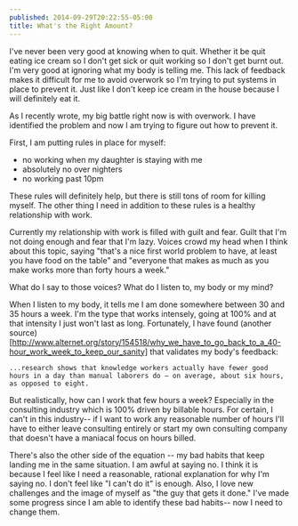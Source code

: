 ```yaml
---
published: 2014-09-29T20:22:55-05:00
title: What's the Right Amount?
---
```

I've never been very good at knowing when to quit. Whether it be quit eating ice cream so I don't get sick or quit working so I don't get burnt out. I'm very good at ignoring what my body is telling me. This lack of feedback makes it difficult for me to avoid overwork so I'm trying to put systems in place to prevent it. Just like I don't keep ice cream in the house because I will definitely eat it.

As I recently wrote, my big battle right now is with overwork. I have identified the problem and now I am trying to figure out how to prevent it.

First, I am putting rules in place for myself:

* no working when my daughter is staying with me
* absolutely no over nighters 
* no working past 10pm

These rules will definitely help, but there is still tons of room for killing myself. The other thing I need in addition to these rules is a healthy relationship with work.

Currently my relationship with work is filled with guilt and fear. Guilt that I'm not doing enough and fear that I'm lazy. Voices crowd my head when I think about this topic, saying "that's a nice first world problem to have, at least you have food on the table" and "everyone that makes as much as you make works more than forty hours a week."

What do I say to those voices? What do I listen to, my body or my mind?

When I listen to my body, it tells me I am done somewhere between 30 and 35 hours a week. I'm the type that works intensely, going at 100% and at that intensity I just won't last as long. Fortunately, I have found (another source)[http://www.alternet.org/story/154518/why_we_have_to_go_back_to_a_40-hour_work_week_to_keep_our_sanity] that validates my body's feedback:

    ...research shows that knowledge workers actually have fewer good hours in a day than manual laborers do — on average, about six hours, as opposed to eight.

But realistically, how can I work that few hours a week? Especially in the consulting industry which is 100% driven by billable hours. For certain, I can't in this industry-- if I want to work any reasonable number of hours I'll have to either leave consulting entirely or start my own consulting company that doesn't have a maniacal focus on hours billed.

There's also the other side of the equation -- my bad habits that keep landing me in the same situation. I am awful at saying no. I think it is because I feel like I need a reasonable, rational explanation for why I'm saying no. I don't feel like "I can't do it" is enough. Also, I love new challenges and the image of myself as "the guy that gets it done." I've made some progress since I am able to identify these bad habits-- now I need to change them.